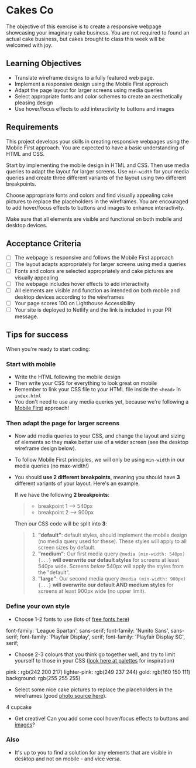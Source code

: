 # Cakes Co

The objective of this exercise is to create a responsive webpage showcasing your imaginary cake business. You are not required to found an actual cake business, but cakes brought to class this week will be welcomed with joy.

## Learning Objectives

- Translate wireframe designs to a fully featured web page.
- Implement a responsive design using the Mobile First approach
- Adapt the page layout for larger screens using media queries
- Select appropriate fonts and color schemes to create an aesthetically pleasing design
- Use hover/focus effects to add interactivity to buttons and images

## Requirements

This project develops your skills in creating responsive webpages using the Mobile First approach. You are expected to have a basic understanding of HTML and CSS.

Start by implementing the mobile design in HTML and CSS. Then use media queries to adapt the layout for larger screens. Use `min-width` for your media queries and create three different variants of the layout using two different breakpoints.

Choose appropriate fonts and colors and find visually appealing cake pictures to replace the placeholders in the wireframes. You are encouraged to add hover/focus effects to buttons and images to enhance interactivity.

Make sure that all elements are visible and functional on both mobile and desktop devices.

## Acceptance Criteria

- [ ] The webpage is responsive and follows the Mobile First approach
- [ ] The layout adapts appropriately for larger screens using media queries
- [ ] Fonts and colors are selected appropriately and cake pictures are visually appealing
- [ ] The webpage includes hover effects to add interactivity
- [ ] All elements are visible and function as intended on both mobile and desktop devices according to the wireframes
- [ ] Your page scores 100 on Lighthouse Accessibility
- [ ] Your site is deployed to Netlify and the link is included in your PR message.

## Tips for success

When you're ready to start coding:

### Start with mobile

- Write the HTML following the mobile design
- Then write your CSS for everything to look great on mobile
- Remember to link your CSS file to your HTML file inside the `<head>` in `index.html`
- You don't need to use any media queries yet, because we're following a [Mobile First](https://www.invisionapp.com/inside-design/mobile-first-design/) approach!

### Then adapt the page for larger screens

- Now add media queries to your CSS, and change the layout and sizing of elements so they make better use of a wider screen (see the desktop wireframe design below).
- To follow Mobile First principles, we will only be using `min-width` in our media queries (no max-width!)
- You should **use 2 different breakpoints**, meaning you should have **3** different variants of your layout. Here's an example.

  If we have the following **2 breakpoints**:

  > - breakpoint 1 --> 540px
  > - breakpoint 2 --> 900px

  Then our CSS code will be split into **3**:

  > 1. **"default"**: default styles, should implement the mobile design (no media query used for these). These styles will apply to all screen sizes by default.
  > 2. **"medium"**: Our first media query `@media (min-width: 540px) {...}` **will overwrite our default styles** for screens at least 540px wide. Screens _below_ 540px will apply the styles from the "default".
  > 3. **"large"**: Our second media query `@media (min-width: 900px) {...}` **will overwrite our default AND medium styles** for screens at least 900px wide (no upper limit).

### Define your own style

- Choose 1-2 fonts to use (lots of [free fonts here](https://fonts.google.com/))

<!-- Font Styles -->
<link rel="preconnect" href="https://fonts.googleapis.com">
<link rel="preconnect" href="https://fonts.gstatic.com" crossorigin>
<link href="https://fonts.googleapis.com/css2?family=League+Spartan:wght@100;300&family=Nunito+Sans:opsz,wght@6..12,200;6..12,400&family=Playfair+Display+SC:ital@0;1&family=Playfair+Display:ital,wght@0,400;1,400;1,500&display=swap" rel="stylesheet">

<!-- css rules  -->
font-family: 'League Spartan', sans-serif;
font-family: 'Nunito Sans', sans-serif;
font-family: 'Playfair Display', serif;
font-family: 'Playfair Display SC', serif;

- Choose 2-3 colours that you think go together well, and try to limit yourself to those in your CSS ([look here at palettes](https://coolors.co/palettes/trending) for inspiration)

<!-- Colors  -->

pink : rgb(242 200 217)
lighter-pink: rgb(249 237 244)
gold: rgb(160 150 111)
background: rgb(255 255 255)



- Select some nice cake pictures to replace the placeholders in the wireframes (good [photo source here](https://unsplash.com/images/food/cake)).

<!-- Photos  -->
 4 cupcake
 
- Get creative! Can you add some cool hover/focus effects to buttons and [images](https://www.wix.com/website-template/view/html/1911?siteId=c1c72d26-c040-41f2-80ce-0b0f8aef01b4&metaSiteId=5d77fab8-f068-4228-8b61-4181af054ca6&originUrl=https%3A%2F%2Fwww.wix.com%2Fwebsite%2Ftemplates&tpClick=view_button)?

### Also

- It's up to you to find a solution for any elements that are visible in desktop and not on mobile - and vice versa.
